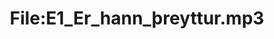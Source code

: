 ---
title: File:E1_Er_hann_þreyttur.mp3
recording of: Er hann þreyttur?
reading speed: slow
speaker: E
license: CC0
---